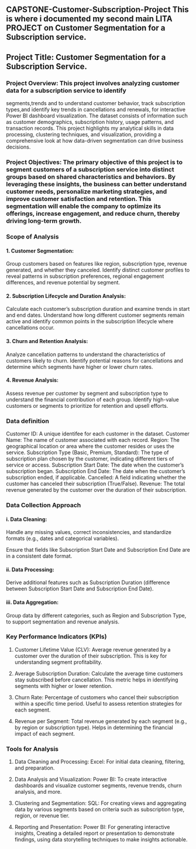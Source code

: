 CAPSTONE-Customer-Subscription-Project
This is where i documented my second main LITA PROJECT on Customer Segmentation for a Subscription service.
---

## Project Title: Customer Segmentation for a Subscription Service.

### Project Overview: This project involves analyzing customer data for a subscription service to identify 
segments,trends and to understand customer behavior, track subscription types,and identify key trends in cancellations and renewals, for interactive Power BI dashboard visualization.
The dataset consists of information such as customer demographics, subscription history, usage patterns, and transaction records. This project highlights my analytical skills in data processing, clustering techniques, and visualization, providing a comprehensive look at how data-driven segmentation can drive business decisions.


### Project Objectives: The primary objective of this project is to segment customers of a subscription service into distinct groups based on shared characteristics and behaviors. By leveraging these insights, the business can better understand customer needs, personalize marketing strategies, and improve customer satisfaction and retention. This segmentation will enable the company to optimize its offerings, increase engagement, and reduce churn, thereby driving long-term growth.


### Scope of Analysis

#### 1. Customer Segmentation:

Group customers based on features like region, subscription type, revenue generated, and whether they canceled.
Identify distinct customer profiles to reveal patterns in subscription preferences, regional engagement differences, and revenue potential by segment.

#### 2. Subscription Lifecycle and Duration Analysis:

Calculate each customer’s subscription duration and examine trends in start and end dates.
Understand how long different customer segments remain active and identify common points in the subscription lifecycle where cancellations occur.

#### 3. Churn and Retention Analysis:

Analyze cancellation patterns to understand the characteristics of customers likely to churn.
Identify potential reasons for cancellations and determine which segments have higher or lower churn rates.

#### 4. Revenue Analysis:

Assess revenue per customer by segment and subscription type to understand the financial contribution of each group.
Identify high-value customers or segments to prioritize for retention and upsell efforts.

### Data definition 
Customer ID: A unique identifee for each customer in the dataset. 
Customer Name: The name of customer associated with each record. 
Region: The geographical location or area where the customer resides or uses the service. 
Subscription Type (Basic, Premium, Standard): The type of subscription plan chosen by the customer, indicating different tiers of service or access.
Subscription Start Date: The date when the customer’s subscription began.
Subscription End Date: The date when the customer’s subscription ended, if applicable.
Cancelled: A field indicating whether the customer has canceled their subscription (True/False).
Revenue: The total revenue generated by the customer over the duration of their subscription.


### Data Collection Approach

#### i. Data Cleaning:

Handle any missing values, correct inconsistencies, and standardize formats (e.g., dates and categorical variables).

Ensure that fields like Subscription Start Date and Subscription End Date are in a consistent date format.

#### ii. Data Processing:

Derive additional features such as Subscription Duration (difference between Subscription Start Date and Subscription End Date).


#### iii. Data Aggregation:

Group data by different categories, such as Region and Subscription Type, to support segmentation and revenue analysis.


### Key Performance Indicators (KPIs)

1. Customer Lifetime Value (CLV):
Average revenue generated by a customer over the duration of their subscription. This is key for understanding segment profitability.

2. Average Subscription Duration:
Calculate the average time customers stay subscribed before cancellation. This metric helps in identifying segments with higher or lower retention.

3. Churn Rate:
Percentage of customers who cancel their subscription within a specific time period. Useful to assess retention strategies for each segment.

4. Revenue per Segment:
Total revenue generated by each segment (e.g., by region or subscription type). Helps in determining the financial impact of each segment.



### Tools for Analysis


1. Data Cleaning and Processing:
Excel: For initial data cleaning, filtering, and preparation.

2. Data Analysis and Visualization:
Power BI: To create interactive dashboards and visualize customer segments, revenue trends, churn analysis, and more.

3. Clustering and Segmentation:
SQL: For creating views and aggregating data by various segments based on criteria such as subscription type, region, or revenue tier.

4. Reporting and Presentation:
Power BI: For generating interactive insights, Creating a detailed report or presentation to demonstrate findings, using data storytelling techniques to make insights actionable.
